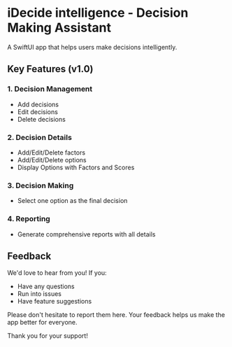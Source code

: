 # iDecide intelligence - Decision Making Assistant

A SwiftUI app that helps users make decisions intelligently.

## Key Features (v1.0)

### 1. Decision Management
- Add decisions
- Edit decisions
- Delete decisions

### 2. Decision Details
- Add/Edit/Delete factors
- Add/Edit/Delete options 
- Display Options with Factors and Scores

### 3. Decision Making
- Select one option as the final decision

### 4. Reporting
- Generate comprehensive reports with all details

## Feedback

We'd love to hear from you! If you:
- Have any questions
- Run into issues
- Have feature suggestions

Please don't hesitate to report them here. Your feedback helps us make the app better for everyone.

Thank you for your support!

